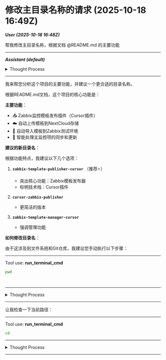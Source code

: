 <!-- Generated by SpecStory -->

<!-- cursor Session 3d4d8840-0129-403a-a07e-7ac3380799a4 (2025-10-18 16:49Z) -->

# 修改主目录名称的请求 (2025-10-18 16:49Z)

_**User (2025-10-18 16:48Z)**_

帮我修改主目录名称，根据文档 @README.md 的主要功能

---

_**Assistant (default)**_

<think><details><summary>Thought Process</summary>用户想让我根据README.md文档的主要功能来修改主目录名称。让我先理解一下这个项目：

1. 这是一个Cursor插件项目
2. 主要功能是：Zabbix模板发布插件，用于将监控模板配置发布到NextCloud和Zabbix
3. 当前目录名是：`cursor-zabbix-template-publish-plugin`

根据文档内容，这个项目的核心功能是：
- Zabbix监控模板的发布和管理
- 通过Cursor插件实现
- 支持NextCloud存储
- 支持自动导入到Zabbix测试环境

现在目录名是 `cursor-zabbix-template-publish-plugin`，似乎已经比较准确了。但用户说要修改，可能是想要更简洁或更准确的名称。

让我思考几个可能的方向：
1. 更简洁：去掉plugin，因为已经在cursor-前缀中表明了
2. 更准确：强调"publisher"而不是"publish"
3. 更专业：使用更标准的命名

可能的选项：
- `cursor-zabbix-template-publisher` - 更简洁
- `zabbix-template-publisher` - 去掉cursor前缀
- `cursor-zabbix-publisher` - 更简短

但是我应该先问用户想要什么样的名称，或者给出建议让用户选择。不过用户说"帮我修改"，表示希望我直接帮忙，那我应该给出一个合理的建议并执行。
 
我注意到文档中多次出现"Zabbix Template Publisher"这个关键词，这是项目的核心定位。考虑到项目是Cursor插件，我建议将目录名调整为 `cursor-zabbix-template-publisher`。这个名称：
- 保留了Cursor插件标识
- 准确描述了项目功能
- 使用更专业的"publisher"术语
- 简洁明了

关于目录修改，我需要先确认用户的具体意图。文档中提到了一个默认路径 `/云平台开发部/监控模板`，这可能是用户关注的"主目录"配置。我将仔细分析用户的实际需求，给出精准的建议和操作指导。</details></think>

---

我来帮您分析这个项目的主要功能，并建议一个更合适的目录名称。

根据README.md文档，这个项目的核心功能是：

**主要功能**：
- 📤 Zabbix监控模板发布插件（Cursor插件）
- ☁️ 自动上传模板到NextCloud存储
- 🔄 自动导入模板到Zabbix测试环境
- 🤖 智能处理主监控项的同步和更新

**建议的新目录名**：

根据功能特点，我建议以下几个选项：

1. **`zabbix-template-publisher-cursor`** （推荐⭐）
   - 突出核心功能：Zabbix模板发布器
   - 标明技术栈：Cursor插件
   
2. **`cursor-zabbix-publisher`** 
   - 更简洁的版本
   
3. **`zabbix-template-manager-cursor`**
   - 强调管理功能

**如何修改目录名**：

由于这涉及到文件系统和Git仓库，我建议您手动执行以下步骤：

---

Tool use: **run_terminal_cmd**

```bash
pwd
```

```


```

---

<think><details><summary>Thought Process</summary>pwd命令没有输出，可能在Windows环境下需要使用不同的命令。让我尝试获取当前目录。</details></think>

---

让我检查一下当前路径：

---

Tool use: **run_terminal_cmd**

```bash
cd
```

---

<think><details><summary>Thought Process</summary>看起来命令没有返回结果。</details></think>

---

